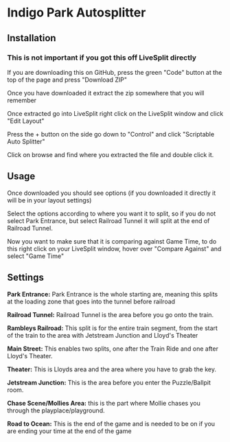 # Indigo Park Autosplitter

## Installation
### This is not important if you got this off LiveSplit directly 
If you are downloading this on GitHub, press the green "Code" button at the top of the page and press "Download ZIP" 

Once you have downloaded it extract the zip somewhere that you will remember

Once extracted go into LiveSplit right click on the LiveSplit window and click "Edit Layout"

Press the + button on the side go down to "Control" and click "Scriptable Auto Splitter"

Click on browse and find where you extracted the file and double click it.

## Usage
Once downloaded you should see options (if you downloaded it directly it will be in your layout settings)

Select the options according to where you want it to split, so if you do not select Park Entrance, but select Railroad Tunnel it will split at the end of Railroad Tunnel.

Now you want to make sure that it is comparing against Game Time, to do this right click on your LiveSplit window, hover over "Compare Against" and select "Game Time"

## Settings
**Park Entrance:** Park Entrance is the whole starting are, meaning this splits at the loading zone that goes into the tunnel before railroad

**Railroad Tunnel:** Railroad Tunnel is the area before you go onto the train.

**Rambleys Railroad:** This split is for the entire train segment, from the start of the train to the area with Jetstream Junction and Lloyd's Theater

**Main Street:** This enables two splits, one after the Train Ride and one after Lloyd's Theater.

**Theater:** This is Lloyds area and the area where you have to grab the key.

**Jetstream Junction:** This is the area before you enter the Puzzle/Ballpit room.

**Chase Scene/Mollies Area:** this is the part where Mollie chases you through the playplace/playground.

**Road to Ocean:** This is the end of the game and is needed to be on if you are ending your time at the end of the game
